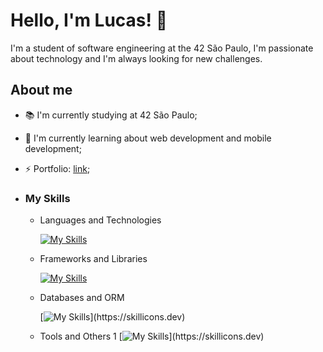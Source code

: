 # Hello, I'm Lucas! 👋

I'm a student of software engineering at the 42 São Paulo, I'm passionate about technology and I'm always looking for new challenges.

## About me
- 📚 I'm currently studying at 42 São Paulo;
- 🌱 I'm currently learning about web development and mobile development;
- ⚡ Portfolio: [link](https://logofdev.software/);

- ### My Skills

  - Languages and Technologies
    
      [![My Skills](https://skillicons.dev/icons?i=js,ts,html,css,py,c)](https://skillicons.dev)

  - Frameworks and Libraries
    
      [![My Skills](https://skillicons.dev/icons?i=react,express,next,tailwind,bootstrap,vite)](https://skillicons.dev)

  - Databases and ORM
    
      [![My Skills](https://skillicons.dev/icons?i=postgresql,mysql,mongo,)](https://skillicons.dev)

  - Tools and Others
    1
      [![My Skills](https://skillicons.dev/icons?i=git,github,vscode,linux,figma,)](https://skillicons.dev)

